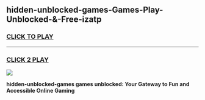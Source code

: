 
## hidden-unblocked-games-Games-Play-Unblocked-&-Free-izatp
<h3>
<a href="https://premium76.site?title=hidden-unblocked-games&ref=24A">CLICK TO PLAY</a></h3>
<hr>

<h3>
<a href="https://premium76.site?title=hidden-unblocked-games&ref=24A">CLICK 2 PLAY</a>
  
</h3>

<a href="https://premium76.site?title=hidden-unblocked-games&ref=24A"><img src="https://clearcache.store/games.png"></a>


**hidden-unblocked-games games unblocked: Your Gateway to Fun and Accessible Online Gaming**
